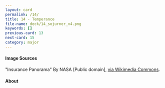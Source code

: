 ```yaml
---
layout: card
permalink: /14/
title: 14 - Temperance
file-name: deck/14_sojurner_v4.png
keywords: []
previous-card: 13
next-card: 15
category: major
---
```


#### Image Sources
"Insurance Panorama" By NASA [Public domain], [via Wikimedia Commons](https://commons.wikimedia.org/wiki/File%3APIA01551.jpg).

#### About

